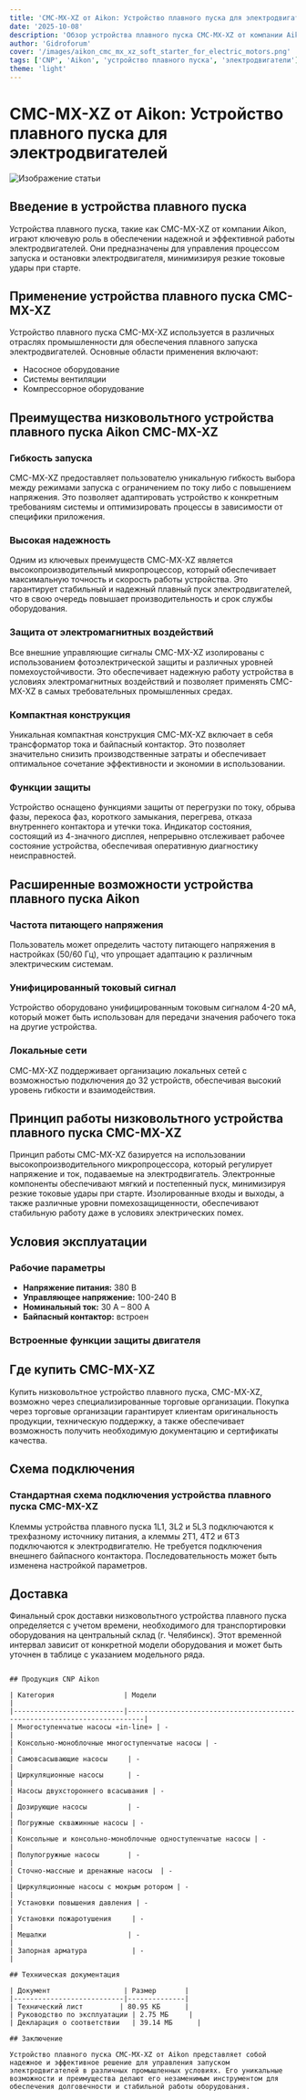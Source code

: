 ```yaml
---
title: 'CMC-MX-XZ от Aikon: Устройство плавного пуска для электродвигателей'
date: '2025-10-08'
description: 'Обзор устройства плавного пуска CMC-MX-XZ от компании Aikon, его преимущества и области применения. Оптимизация запуска электродвигателей.'
author: 'Gidroforum'
cover: '/images/aikon_cmc_mx_xz_soft_starter_for_electric_motors.png'
tags: ['CNP', 'Aikon', 'устройство плавного пуска', 'электродвигатели']
theme: 'light'
---
```


# CMC-MX-XZ от Aikon: Устройство плавного пуска для электродвигателей

![Изображение статьи](/images/aikon_cmc_mx_xz_soft_starter_for_electric_motors.jpeg)

## Введение в устройства плавного пуска

Устройства плавного пуска, такие как CMC-MX-XZ от компании Aikon, играют ключевую роль в обеспечении надежной и эффективной работы электродвигателей. Они предназначены для управления процессом запуска и остановки электродвигателя, минимизируя резкие токовые удары при старте.

## Применение устройства плавного пуска CMC-MX-XZ

Устройство плавного пуска CMC-MX-XZ используется в различных отраслях промышленности для обеспечения плавного запуска электродвигателей. Основные области применения включают:

- Насосное оборудование
- Системы вентиляции
- Компрессорное оборудование

## Преимущества низковольтного устройства плавного пуска Aikon CMC-MX-XZ

### Гибкость запуска

CMC-MX-XZ предоставляет пользователю уникальную гибкость выбора между режимами запуска с ограничением по току либо с повышением напряжения. Это позволяет адаптировать устройство к конкретным требованиям системы и оптимизировать процессы в зависимости от специфики приложения.

### Высокая надежность

Одним из ключевых преимуществ CMC-MX-XZ является высокопроизводительный микропроцессор, который обеспечивает максимальную точность и скорость работы устройства. Это гарантирует стабильный и надежный плавный пуск электродвигателей, что в свою очередь повышает производительность и срок службы оборудования.

### Защита от электромагнитных воздействий

Все внешние управляющие сигналы CMC-MX-XZ изолированы с использованием фотоэлектрической защиты и различных уровней помехоустойчивости. Это обеспечивает надежную работу устройства в условиях электромагнитных воздействий и позволяет применять CMC-MX-XZ в самых требовательных промышленных средах.

### Компактная конструкция

Уникальная компактная конструкция CMC-MX-XZ включает в себя трансформатор тока и байпасный контактор. Это позволяет значительно снизить производственные затраты и обеспечивает оптимальное сочетание эффективности и экономии в использовании.

### Функции защиты

Устройство оснащено функциями защиты от перегрузки по току, обрыва фазы, перекоса фаз, короткого замыкания, перегрева, отказа внутреннего контактора и утечки тока. Индикатор состояния, состоящий из 4-значного дисплея, непрерывно отслеживает рабочее состояние устройства, обеспечивая оперативную диагностику неисправностей.

## Расширенные возможности устройства плавного пуска Aikon

### Частота питающего напряжения

Пользователь может определить частоту питающего напряжения в настройках (50/60 Гц), что упрощает адаптацию к различным электрическим системам.

### Унифицированный токовый сигнал

Устройство оборудовано унифицированным токовым сигналом 4-20 мА, который может быть использован для передачи значения рабочего тока на другие устройства.

### Локальные сети

CMC-MX-XZ поддерживает организацию локальных сетей с возможностью подключения до 32 устройств, обеспечивая высокий уровень гибкости и взаимодействия.

## Принцип работы низковольтного устройства плавного пуска CMC-MX-XZ

Принцип работы CMC-MX-XZ базируется на использовании высокопроизводительного микропроцессора, который регулирует напряжение и ток, подаваемые на электродвигатель. Электронные компоненты обеспечивают мягкий и постепенный пуск, минимизируя резкие токовые удары при старте. Изолированные входы и выходы, а также различные уровни помехозащищенности, обеспечивают стабильную работу даже в условиях электрических помех.

## Условия эксплуатации

### Рабочие параметры

- **Напряжение питания:** 380 В
- **Управляющее напряжение:** 100-240 В
- **Номинальный ток:** 30 А – 800 А
- **Байпасный контактор:** встроен

### Встроенные функции защиты двигателя

## Где купить CMC-MX-XZ

Купить низковольтное устройство плавного пуска, CMC-MX-XZ, возможно через специализированные торговые организации. Покупка через торговые организации гарантирует клиентам оригинальность продукции, техническую поддержку, а также обеспечивает возможность получить необходимую документацию и сертификаты качества.

## Схема подключения

### Стандартная схема подключения устройства плавного пуска CMC-MX-XZ

Клеммы устройства плавного пуска 1L1, 3L2 и 5L3 подключаются к трехфазному источнику питания, а клеммы 2T1, 4T2 и 6T3 подключаются к электродвигателю. Не требуется подключения внешнего байпасного контактора. Последовательность может быть изменена настройкой параметров.

## Доставка

Финальный срок доставки низковольтного устройства плавного пуска определяется с учетом времени, необходимого для транспортировки оборудования на центральный склад (г. Челябинск). Этот временной интервал зависит от конкретной модели оборудования и может быть уточнен в таблице с указанием модельного ряда.
```

## Продукция CNP Aikon

| Категория                 | Модели                                                                 |
|---------------------------|--------------------------------------------------------------------------|
| Многоступенчатые насосы «in-line» | -                                                                |
| Консольно-моноблочные многоступенчатые насосы | -                                                                |
| Самовсасывающие насосы     | -                                                                |
| Циркуляционные насосы      | -                                                                |
| Насосы двухстороннего всасывания | -                                                                |
| Дозирующие насосы          | -                                                                |
| Погружные скважинные насосы | -                                                                |
| Консольные и консольно-моноблочные одноступенчатые насосы | -                                                                    |
| Полупогружные насосы       | -                                                                |
| Сточно-массные и дренажные насосы  | -                                                                |
| Циркуляционные насосы с мокрым ротором | -                                                          |
| Установки повышения давления | -                                                                |
| Установки пожаротушения     | -                                                                |
| Мешалки                    | -                                                                |
| Запорная арматура           | -                                                                |

## Техническая документация

| Документ                  | Размер       |
|---------------------------|--------------|
| Технический лист         | 80.95 КБ      |
| Руководство по эксплуатации | 2.75 МБ     |
| Декларация о соответствии   | 39.14 МБ      |

## Заключение

Устройство плавного пуска CMC-MX-XZ от Aikon представляет собой надежное и эффективное решение для управления запуском электродвигателей в различных промышленных условиях. Его уникальные возможности и преимущества делают его незаменимым инструментом для обеспечения долговечности и стабильной работы оборудования.